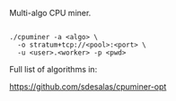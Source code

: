 
Multi-algo CPU miner.

```

./cpuminer -a <algo> \
  -o stratum+tcp://<pool>:<port> \
  -u <user>.<worker> -p <pwd>

```

Full list of algorithms in:

https://github.com/sdesalas/cpuminer-opt

